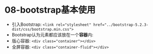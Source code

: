 # 08-bootstrap基本使用

- 引入Bootstrap: `<link rel="stylesheet" href="../bootstrap-5.2.3-dist/css/bootstrap.min.css">`
- Bootstrap认为元素都应该放在一个**容器**内:
- 版心容器: `<div class="container"></div>`
- 全屏容器: `<div class="container-fluid"></div>`